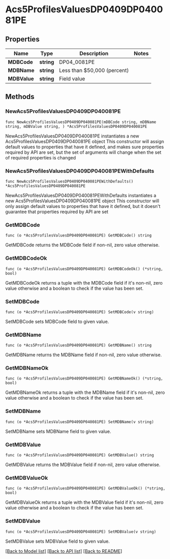 # Acs5ProfilesValuesDP0409DP040081PE

## Properties

Name | Type | Description | Notes
------------ | ------------- | ------------- | -------------
**MDBCode** | **string** | DP04_0081PE | 
**MDBName** | **string** | Less than $50,000 (percent) | 
**MDBValue** | **string** | Field value | 

## Methods

### NewAcs5ProfilesValuesDP0409DP040081PE

`func NewAcs5ProfilesValuesDP0409DP040081PE(mDBCode string, mDBName string, mDBValue string, ) *Acs5ProfilesValuesDP0409DP040081PE`

NewAcs5ProfilesValuesDP0409DP040081PE instantiates a new Acs5ProfilesValuesDP0409DP040081PE object
This constructor will assign default values to properties that have it defined,
and makes sure properties required by API are set, but the set of arguments
will change when the set of required properties is changed

### NewAcs5ProfilesValuesDP0409DP040081PEWithDefaults

`func NewAcs5ProfilesValuesDP0409DP040081PEWithDefaults() *Acs5ProfilesValuesDP0409DP040081PE`

NewAcs5ProfilesValuesDP0409DP040081PEWithDefaults instantiates a new Acs5ProfilesValuesDP0409DP040081PE object
This constructor will only assign default values to properties that have it defined,
but it doesn't guarantee that properties required by API are set

### GetMDBCode

`func (o *Acs5ProfilesValuesDP0409DP040081PE) GetMDBCode() string`

GetMDBCode returns the MDBCode field if non-nil, zero value otherwise.

### GetMDBCodeOk

`func (o *Acs5ProfilesValuesDP0409DP040081PE) GetMDBCodeOk() (*string, bool)`

GetMDBCodeOk returns a tuple with the MDBCode field if it's non-nil, zero value otherwise
and a boolean to check if the value has been set.

### SetMDBCode

`func (o *Acs5ProfilesValuesDP0409DP040081PE) SetMDBCode(v string)`

SetMDBCode sets MDBCode field to given value.


### GetMDBName

`func (o *Acs5ProfilesValuesDP0409DP040081PE) GetMDBName() string`

GetMDBName returns the MDBName field if non-nil, zero value otherwise.

### GetMDBNameOk

`func (o *Acs5ProfilesValuesDP0409DP040081PE) GetMDBNameOk() (*string, bool)`

GetMDBNameOk returns a tuple with the MDBName field if it's non-nil, zero value otherwise
and a boolean to check if the value has been set.

### SetMDBName

`func (o *Acs5ProfilesValuesDP0409DP040081PE) SetMDBName(v string)`

SetMDBName sets MDBName field to given value.


### GetMDBValue

`func (o *Acs5ProfilesValuesDP0409DP040081PE) GetMDBValue() string`

GetMDBValue returns the MDBValue field if non-nil, zero value otherwise.

### GetMDBValueOk

`func (o *Acs5ProfilesValuesDP0409DP040081PE) GetMDBValueOk() (*string, bool)`

GetMDBValueOk returns a tuple with the MDBValue field if it's non-nil, zero value otherwise
and a boolean to check if the value has been set.

### SetMDBValue

`func (o *Acs5ProfilesValuesDP0409DP040081PE) SetMDBValue(v string)`

SetMDBValue sets MDBValue field to given value.



[[Back to Model list]](../README.md#documentation-for-models) [[Back to API list]](../README.md#documentation-for-api-endpoints) [[Back to README]](../README.md)


